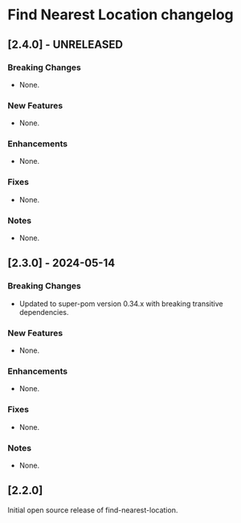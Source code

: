 # Find Nearest Location changelog
## [2.4.0] - UNRELEASED
### Breaking Changes
* None.

### New Features
* None.

### Enhancements
* None.

### Fixes
* None.

### Notes
* None.


## [2.3.0] - 2024-05-14

### Breaking Changes

* Updated to super-pom version 0.34.x with breaking transitive dependencies.

### New Features

* None.

### Enhancements

* None.

### Fixes

* None.

### Notes

* None.

## [2.2.0]

Initial open source release of find-nearest-location.

